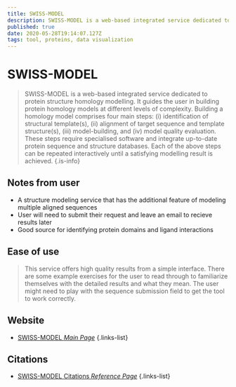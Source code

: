 ```yaml
---
title: SWISS-MODEL
description: SWISS-MODEL is a web-based integrated service dedicated to protein structure homology modelling.
published: true
date: 2020-05-28T19:14:07.127Z
tags: tool, proteins, data visualization
---
```


# SWISS-MODEL

> SWISS-MODEL is a web-based integrated service dedicated to protein structure homology modelling. It guides the user in building protein homology models at different levels of complexity.
&NewLine;
Building a homology model comprises four main steps: (i) identification of structural template(s), (ii) alignment of target sequence and template structure(s), (iii) model-building, and (iv) model quality evaluation. These steps require specialised software and integrate up-to-date protein sequence and structure databases. Each of the above steps can be repeated interactively until a satisfying modelling result is achieved.
{.is-info}

## Notes from user
-  A structure modeling service that has the additional feature of modeling multiple aligned sequences
- User will need to submit their request and leave an email to recieve results later
- Good source for identifying protein domains and ligand interactions



## Ease of use
> This service offers high quality results from a simple interface. There are some example exercises for the user to read through to familiarize themselves with the detailed results and what they mean. The user might need to play with the sequence submission field to get the tool to work correctly.




## Website

- [SWISS-MODEL *Main Page*](https://swissmodel.expasy.org/interactive)
{.links-list}

## Citations

- [SWISS-MODEL Citations *Reference Page*](https://swissmodel.expasy.org/docs/references)
{.links-list}


